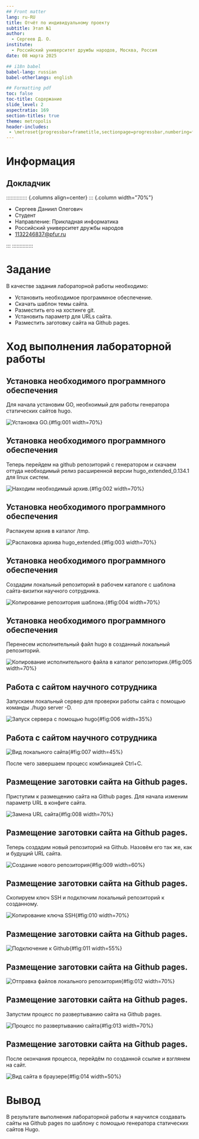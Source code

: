 ```yaml
---
## Front matter
lang: ru-RU
title: Отчёт по индивидуальному проекту
subtitle: Этап №1
author:
  - Сергеев Д. О.
institute:
  - Российский университет дружбы народов, Москва, Россия
date: 08 марта 2025

## i18n babel
babel-lang: russian
babel-otherlangs: english

## Formatting pdf
toc: false
toc-title: Содержание
slide_level: 2
aspectratio: 169
section-titles: true
theme: metropolis
header-includes:
 - \metroset{progressbar=frametitle,sectionpage=progressbar,numbering=fraction}
---
```


# Информация

## Докладчик

:::::::::::::: {.columns align=center}
::: {.column width="70%"}

  * Сергеев Даниил Олегович
  * Студент
  * Направление: Прикладная информатика
  * Российский университет дружбы народов
  * [1132246837@pfur.ru](mailto:1132246837@pfur.ru)

:::
::::::::::::::

# Задание

В качестве задания лабораторной работы необходимо:

- Установить необходимое программное обеспечение.
- Скачать шаблон темы сайта.
- Разместить его на хостинге git.
- Установить параметр для URLs сайта.
- Разместить заготовку сайта на Github pages.

# Ход выполнения лабораторной работы

## Установка необходимого программного обеспечения

Для начала установим GO, необхоимый для работы генератора статических сайтов hugo.

![Установка GO.](image/1.PNG){#fig:001 width=70%}

## Установка необходимого программного обеспечения

Теперь перейдем на github репозиторий с генератором и скачаем оттуда необходимый релиз расширенной версии hugo_extended_0.134.1 для linux систем.

![Находим необходимый архив.](image/2.PNG){#fig:002 width=70%}

## Установка необходимого программного обеспечения

Распакуем архив в каталог /tmp.

![Распаковка архива hugo_extended.](image/3.PNG){#fig:003 width=70%}

## Установка необходимого программного обеспечения

Создадим локальный репозиторий в рабочем каталоге с шаблона сайта-визитки научного сотрудника.

![Копирование репозитория шаблона.](image/4.PNG){#fig:004 width=70%}

## Установка необходимого программного обеспечения

Перенесем исполнительный файл hugo в созданный локальный репозиторий.

![Копирование исполнительного файла в каталог репозитория.](image/5.PNG){#fig:005 width=70%}

## Работа с сайтом научного сотрудника

Запускаем локальный сервер для проверки работы сайта с помощью команды ./hugo server -D.

![Запуск сервера с помощью hugo](image/6.PNG){#fig:006 width=35%}

## Работа с сайтом научного сотрудника

![Вид локального сайта](image/7.PNG){#fig:007 width=45%}

После чего завершаем процесс комбинацией Ctrl+C.

## Размещение заготовки сайта на Github pages.

Приступим к размещению сайта на Github pages. Для начала изменим параметр URL в конфиге сайта.

![Замена URL сайта](image/8.PNG){#fig:008 width=70%}

## Размещение заготовки сайта на Github pages.

Теперь создадим новый репозиторий на Github. Назовём его так же, как и будущий URL сайта.

![Создание нового репозитория](image/9.PNG){#fig:009 width=60%}

## Размещение заготовки сайта на Github pages.

Скопируем ключ SSH и подключим локальный репозиторий к созданному.

![Копирование ключа SSH](image/10.PNG){#fig:010 width=70%}

## Размещение заготовки сайта на Github pages.

![Подключение к Github](image/11.PNG){#fig:011 width=55%}

## Размещение заготовки сайта на Github pages.

![Отправка файлов локального репозитория](image/12.PNG){#fig:012 width=70%}

## Размещение заготовки сайта на Github pages.

Запустим процесс по развертыванию сайта на Github pages.

![Процесс по развертыванию сайта](image/13.PNG){#fig:013 width=70%}

## Размещение заготовки сайта на Github pages.

После окончания процесса, перейдём по созданной ссылке и взглянем на сайт.

![Вид сайта в браузере](image/14.PNG){#fig:014 width=50%}

# Вывод

В результате выполнения лабораторной работы я научился создавать сайты на Github pages по шаблону с помощью генератора статических сайтов Hugo.

